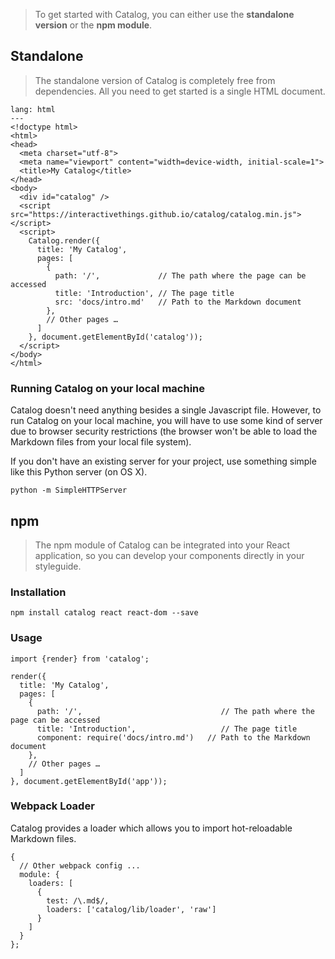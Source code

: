 > To get started with Catalog, you can either use the **standalone version** or the **npm module**.

## Standalone

> The standalone version of Catalog is completely free from dependencies. All you need to get started is a single HTML document.

```code
lang: html
---
<!doctype html>
<html>
<head>
  <meta charset="utf-8">
  <meta name="viewport" content="width=device-width, initial-scale=1">
  <title>My Catalog</title>
</head>
<body>
  <div id="catalog" />
  <script src="https://interactivethings.github.io/catalog/catalog.min.js"></script>
  <script>
    Catalog.render({
      title: 'My Catalog',
      pages: [
        {
          path: '/',             // The path where the page can be accessed
          title: 'Introduction', // The page title
          src: 'docs/intro.md'   // Path to the Markdown document
        },
        // Other pages …
      ]
    }, document.getElementById('catalog'));
  </script>
</body>
</html>
```

### Running Catalog on your local machine

Catalog doesn't need anything besides a single Javascript file. However, to run Catalog on your local machine, you will have to use some kind of server due to browser security restrictions (the browser won't be able to load the Markdown files from your local file system).

If you don't have an existing server for your project, use something simple like this Python server (on OS X).

```code
python -m SimpleHTTPServer
```

## npm

> The npm module of Catalog can be integrated into your React application, so you can develop your components directly in your styleguide.

### Installation

```
npm install catalog react react-dom --save
```

### Usage

```code|lang-jsx
import {render} from 'catalog';

render({
  title: 'My Catalog',
  pages: [
    {
      path: '/',                               // The path where the page can be accessed
      title: 'Introduction',                   // The page title
      component: require('docs/intro.md')   // Path to the Markdown document
    },
    // Other pages …
  ]
}, document.getElementById('app'));
```

### Webpack Loader

Catalog provides a loader which allows you to import hot-reloadable Markdown files.

```code|lang-javascript
{
  // Other webpack config ...
  module: {
    loaders: [
      {
        test: /\.md$/,
        loaders: ['catalog/lib/loader', 'raw']
      }
    ]
  }
};

```
